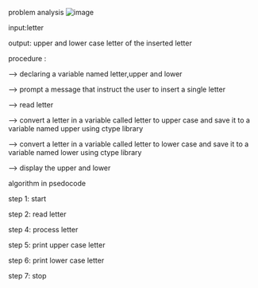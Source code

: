 problem analysis
![image](https://github.com/SWEG-2015EC-Batch/Lovelace-Coders/assets/149295529/fe5741eb-4603-4e9a-9854-cd7cf0059871)

input:letter

output: upper and lower case letter of the inserted letter

procedure :

--> declaring a variable named letter,upper and lower

--> prompt a message that instruct the user to insert a single letter

--> read letter

--> convert a letter in a variable called letter to upper case and save it to a variable named upper using ctype library

--> convert a letter in a variable called letter to lower case and save it to a variable named lower using ctype library

--> display the upper and lower

algorithm in psedocode

step 1: start

step 2: read letter

step 4: process letter

step 5: print upper case letter

step 6: print lower case letter

step 7: stop
